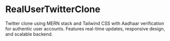 # RealUserTwitterClone
Twitter clone using MERN stack and Tailwind CSS with Aadhaar verification for authentic user accounts. Features real-time updates, responsive design, and scalable backend.
